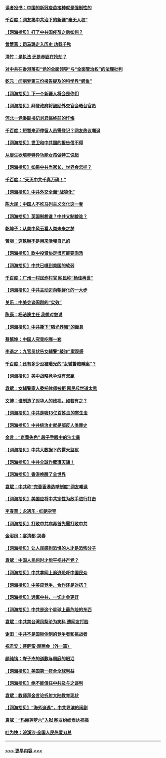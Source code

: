 #### [读者投书：中国的新冠疫苗接种就是强制性的](../pages/nsc993/n12859932.md?t=04062202) 
#### [千百度：网友揭中共治下的新疆“毫无人权”](../pages/nsc993/n12858385.md?t=04062202) 
#### [【网海拾贝】打了中共国疫苗之后如何？](../pages/nsc993/n12857866.md?t=04062202) 
#### [曾慧燕：司马璐走入历史 功载千秋](../pages/nsc993/n12856996.md?t=04062202) 
#### [清竹：是执法 还是赤匪在抢劫？](../pages/nsc993/n12856952.md?t=04062202) 
#### [对中共在香港落实“党的全面领导”与“全面管治权”的法理批判](../pages/nsc993/n12856929.md?t=04062202) 
#### [乾元：闫丽梦第三份报告提及的科学界“鳄鱼”](../pages/nsc993/n12855985.md?t=04062202) 
#### [【网海拾贝】下一个新疆人将会是你们](../pages/nsc993/n12855864.md?t=04062202) 
#### [【网海拾贝】拜登政府将鼓励外交官会晤台官员](../pages/nsc993/n12853615.md?t=04062202) 
#### [河北一党委副书记刘君临终前的忏悔](../pages/nsc993/n12849420.md?t=04062202) 
#### [千百度：短暂来沪停留人员需登记？网友热议嘲讽](../pages/nsc993/n12853497.md?t=04062202) 
#### [【网海拾贝】世卫和中共国的报告信不得](../pages/nsc993/n12850902.md?t=04062202) 
#### [从康生欲培养特异功能女孩做特工说起](../pages/nsc993/n12849289.md?t=04062202) 
#### [【网海拾贝】如果中共当家长，世界会怎样？](../pages/nsc993/n12848436.md?t=04062202) 
#### [千百度：“天灭中共千真万确！”](../pages/nsc993/n12845659.md?t=04062202) 
#### [【网海拾贝】中共外交全面“战狼化”](../pages/nsc993/n12845607.md?t=04062202) 
#### [陈大民：中国人不吃马列主义文化这一套](../pages/nsc993/n12842496.md?t=04062202) 
#### [【网海拾贝】英国制裁谁？中共又制裁谁？](../pages/nsc993/n12840909.md?t=04062202) 
#### [乾坤子：从美中风云看人类未来之梦](../pages/nsc993/n12840590.md?t=04062202) 
#### [苦胆：这铁锹不是用来活埋自己的](../pages/nsc993/n12839512.md?t=04062202) 
#### [【网海拾贝】欧中投资协定很可能要泡汤](../pages/nsc993/n12835122.md?t=04062202) 
#### [【网海拾贝】中共已嗅到美国的软弱](../pages/nsc993/n12832411.md?t=04062202) 
#### [千百度：广州一村民炸村官 网民称“杨佳再世”](../pages/nsc993/n12832380.md?t=04062202) 
#### [【网海拾贝】中共主动迈向朝鲜化的一大步](../pages/nsc993/n12829887.md?t=04062202) 
#### [关乐：中美会谈闹剧的“实效”](../pages/nsc993/n12826698.md?t=04062202) 
#### [陈康：杨洁篪主任  我想对您说](../pages/nsc993/n12826609.md?t=04062202) 
#### [【网海拾贝】中共撕下“韬光养晦”的面具](../pages/nsc993/n12826459.md?t=04062202) 
#### [蔡慎坤：中国人究竟吃哪一套](../pages/nsc993/n12826010.md?t=04062202) 
#### [李退之：九官员状告女辅警“敲诈”案观感](../pages/nsc993/n12823984.md?t=04062202) 
#### [千百度：还有多少没被曝光的“女辅警陪睡案”？](../pages/nsc993/n12822136.md?t=04062202) 
#### [【网海拾贝】美中战略竞争没有双赢](../pages/nsc993/n12822105.md?t=04062202) 
#### [袁斌：女辅警家人委托律师被拒 网民斥世道太黑](../pages/nsc993/n12822004.md?t=04062202) 
#### [文博：谁制造了对华人的歧视，如若有之？](../pages/nsc993/n12821635.md?t=04062202) 
#### [【网海拾贝】中共是吸13亿百姓血的寄生虫](../pages/nsc993/n12819191.md?t=04062202) 
#### [【网海拾贝】中共统治史就是部反人类罪史](../pages/nsc993/n12816738.md?t=04062202) 
#### [金言：“京黄失色” 段子手眼中的沙尘暴](../pages/nsc993/n12815700.md?t=04062202) 
#### [【网海拾贝】中共大数据下的露天监狱](../pages/nsc993/n12811075.md?t=04062202) 
#### [【网海拾贝】中共全球作孽遭天谴！](../pages/nsc993/n12810258.md?t=04062202) 
#### [【网海拾贝】香港唤醒了全世界](../pages/nsc993/n12809100.md?t=04062202) 
#### [袁斌：中共称“完善香港选举制度”网友嘲讽](../pages/nsc993/n12808994.md?t=04062202) 
#### [【网海拾贝】美国应将中共定性为敌手进行打击](../pages/nsc993/n12806870.md?t=04062202) 
#### [李春草：永遇乐 · 红朝空壳](../pages/nsc993/n12805365.md?t=04062202) 
#### [【网海拾贝】打败中共病毒首先需打败中共](../pages/nsc993/n12803930.md?t=04062202) 
#### [金浴凤：宴清都‧哭春](../pages/nsc993/n12801601.md?t=04062202) 
#### [【网海拾贝】让人民感到恐惧的人才是恐怖分子](../pages/nsc993/n12799347.md?t=04062202) 
#### [袁斌：中国人民何时才能平视共产党？](../pages/nsc993/n12799306.md?t=04062202) 
#### [【网海拾贝】中共拿网上追逃恐吓中国民众](../pages/nsc993/n12796905.md?t=04062202) 
#### [【网海拾贝】中美应竞争、合作还是对抗？](../pages/nsc993/n12794675.md?t=04062202) 
#### [【网海拾贝】远离中共，一切才会更好](../pages/nsc993/n12793572.md?t=04062202) 
#### [【网海拾贝】中共是这个星球上最危险的东西](../pages/nsc993/n12791400.md?t=04062202) 
#### [袁斌：中共禁台湾凤梨沦为笑料 遭网友打脸](../pages/nsc993/n12791335.md?t=04062202) 
#### [谢田：中共不是国际体制的竞争者和挑战者](../pages/nsc993/n12791212.md?t=04062202) 
#### [祝君安：菩萨蛮·题两会（外一篇）](../pages/nsc993/n12786801.md?t=04062202) 
#### [颜纯钩：岑子杰的道歉与周庭的眼泪](../pages/nsc993/n12786775.md?t=04062202) 
#### [【网海拾贝】美国第一符合全球利益](../pages/nsc993/n12786666.md?t=04062202) 
#### [【网海拾贝】绝不能信任中共及与之谈判](../pages/nsc993/n12784266.md?t=04062202) 
#### [袁斌：教师拜金言论折射大陆教育现状](../pages/nsc993/n12783868.md?t=04062202) 
#### [【网海拾贝】“海外追逃”，中共导演的闹剧](../pages/nsc993/n12781638.md?t=04062202) 
#### [袁斌：“玛丽莲梦六”入狱 网友纷纷表达祝福](../pages/nsc993/n12781432.md?t=04062202) 
#### [吐为快：浣溪沙·全国人民热爱刃总](../pages/nsc993/n12781393.md?t=04062202) 

----
#### [ >>> 更早内容 <<< ](../indexes/nsc993-earlier.md)
